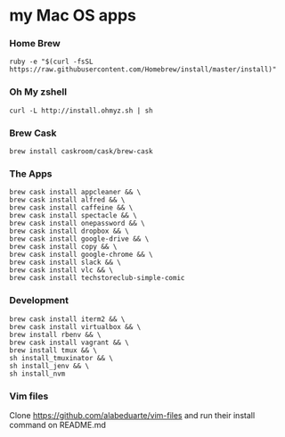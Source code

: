 my Mac OS apps
========

### Home Brew
```
ruby -e "$(curl -fsSL https://raw.githubusercontent.com/Homebrew/install/master/install)"
```

### Oh My zshell
`curl -L http://install.ohmyz.sh | sh`

### Brew Cask
`brew install caskroom/cask/brew-cask`

### The Apps

```
brew cask install appcleaner && \
brew cask install alfred && \
brew cask install caffeine && \
brew cask install spectacle && \
brew cask install onepassword && \
brew cask install dropbox && \
brew cask install google-drive && \
brew cask install copy && \
brew cask install google-chrome && \
brew cask install slack && \
brew cask install vlc && \
brew cask install techstoreclub-simple-comic
```

### Development

```
brew cask install iterm2 && \
brew cask install virtualbox && \
brew install rbenv && \
brew cask install vagrant && \
brew install tmux && \
sh install_tmuxinator && \
sh install_jenv && \
sh install_nvm
```

### Vim files
Clone https://github.com/alabeduarte/vim-files and run their install command on README.md
